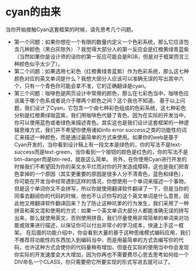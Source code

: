 cyan的由来
=
当你开始接触Cyan这套框架的时候，请先思考几个问题。
* 第一个问题：如果你想在一个有限的数量内定义一个色彩系统，那么它应该包含几种颜色（黑白灰除外）？我觉得大部分人的第一反应会是红橙黄绿青蓝紫（当然如果你是设计师的话你的第一反应可能会是RGB，但是对于框架而言三种颜色似乎太少了）。
* 第二个问题：如果选用七彩色（红橙黄绿青蓝紫）作为色彩系统，那么这七种颜色对应的英文单词是什么？我想大部分人应该可以准确无误的写出其中六个，只有一个青色你可能会拿不准，它的正确翻译是cyan。
* 第三个问题：咖啡色是网页设计中常用的颜色，那么在七彩色当中，咖啡色应该属于哪个色系或者说介于哪两个颜色之间？这个我也不知道。
基于以上问题，我们设计了Cyan，它包含一个由七种彩色组成的色彩系统，这七种彩色分别是红橙黄绿咖蓝紫，我们用咖啡色代替了青色。因为在实际的开发当中，你可以使用蓝色或者绿色来描述青色。其实这也是我们设计这套框架的一种逻辑思维方式，我们并不希望你使用诸如info error success之类的功能性的词汇来描述一种颜色，而是通过最简单的方式来使用。如果你的web是基于Cyan开发的，当你看到设计稿上有一段文本是绿色的，你的写法不是text-success而是text-green，当你看到一个按钮的颜色是红色的，你的写法不是btn-danger而是btn-red，就是这么简单。
另外，在你使用Cyan进行开发的时候我们不希望因为你的英文水平烂而对你的开发造成障碍，这也是我们把青色拿掉的一个原因（其实更重要的原因是很多人分不清青色，蓝色和绿色），你可能在开发当中经常遇到这样的情况，你想使用一个单词来描述一个事物，但是这个单词你又不会拼写，所以你就使用翻译软件翻译了一下，但是当你的同事去翻阅你的代码的时候，他也不认识你写的这个英文单词是什么意思，因此他又用翻译软件翻译回来？为了防止这种坑爹的行为发生，我们采用了一种拼音和英文混和使用的方式：如果一个英文单词大部分人都能准确无误的拼写出来，那么就使用英文，否则使用拼音。我们尽量使用非常简单的单词来对功能或效果进行描述，以保证你可以付出非常小的学习成本，快速上手这一框架。
在后面的功能介绍中，你会看到大量的基于这种思维模式编码应用，我们不推荐将功能性的东西加入到编码当中，而是用最简单的方式去编写你的代码，也许这种方式会使你的代码量稍有增加，但是在实际的使用当中你会发现你实际的开发速度会大大增加，因为你再也不需要费尽心思去思考如何给一个DIV命名一个CLASS，你只需要把它所要实现的形式写进去就可以了。
